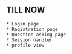 ## TILL NOW
    * Login page
    * Ragistration page
    * Question asking page
    * Session handler
    * profile view
